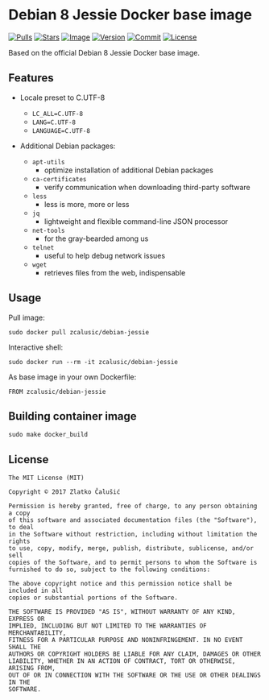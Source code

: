 # Debian 8 Jessie Docker base image

[![Pulls](https://img.shields.io/docker/pulls/zcalusic/debian-jessie.svg)](https://hub.docker.com/r/zcalusic/debian-jessie/)
[![Stars](https://img.shields.io/docker/stars/zcalusic/debian-jessie.svg)](https://hub.docker.com/r/zcalusic/debian-jessie/)
[![Image](https://images.microbadger.com/badges/image/zcalusic/debian-jessie.svg)](https://microbadger.com/images/zcalusic/debian-jessie/)
[![Version](https://images.microbadger.com/badges/version/zcalusic/debian-jessie.svg)](https://microbadger.com/images/zcalusic/debian-jessie/)
[![Commit](https://images.microbadger.com/badges/commit/zcalusic/debian-jessie.svg)](https://microbadger.com/images/zcalusic/debian-jessie/)
[![License](https://images.microbadger.com/badges/license/zcalusic/debian-jessie.svg)](https://microbadger.com/images/zcalusic/debian-jessie/)

Based on the official Debian 8 Jessie Docker base image.

## Features

* Locale preset to C.UTF-8
  * `LC_ALL=C.UTF-8`
  * `LANG=C.UTF-8`
  * `LANGUAGE=C.UTF-8`

* Additional Debian packages:
  * `apt-utils`
    * optimize installation of additional Debian packages
  * `ca-certificates`
    * verify communication when downloading third-party software
  * `less`
    * less is more, more or less
  * `jq`
    * lightweight and flexible command-line JSON processor
  * `net-tools`
    * for the gray-bearded among us
  * `telnet`
    * useful to help debug network issues
  * `wget`
    * retrieves files from the web, indispensable

## Usage

Pull image:

```
sudo docker pull zcalusic/debian-jessie
```

Interactive shell:

```
sudo docker run --rm -it zcalusic/debian-jessie
```

As base image in your own Dockerfile:

```
FROM zcalusic/debian-jessie
```

## Building container image

```
sudo make docker_build
```

## License

```
The MIT License (MIT)

Copyright © 2017 Zlatko Čalušić

Permission is hereby granted, free of charge, to any person obtaining a copy
of this software and associated documentation files (the "Software"), to deal
in the Software without restriction, including without limitation the rights
to use, copy, modify, merge, publish, distribute, sublicense, and/or sell
copies of the Software, and to permit persons to whom the Software is
furnished to do so, subject to the following conditions:

The above copyright notice and this permission notice shall be included in all
copies or substantial portions of the Software.

THE SOFTWARE IS PROVIDED "AS IS", WITHOUT WARRANTY OF ANY KIND, EXPRESS OR
IMPLIED, INCLUDING BUT NOT LIMITED TO THE WARRANTIES OF MERCHANTABILITY,
FITNESS FOR A PARTICULAR PURPOSE AND NONINFRINGEMENT. IN NO EVENT SHALL THE
AUTHORS OR COPYRIGHT HOLDERS BE LIABLE FOR ANY CLAIM, DAMAGES OR OTHER
LIABILITY, WHETHER IN AN ACTION OF CONTRACT, TORT OR OTHERWISE, ARISING FROM,
OUT OF OR IN CONNECTION WITH THE SOFTWARE OR THE USE OR OTHER DEALINGS IN THE
SOFTWARE.
```
